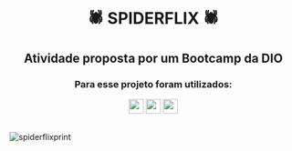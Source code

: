 <h1 align="center">🕷️ SPIDERFLIX 🕷</h1>

<h2 align="center">Atividade proposta por um Bootcamp da DIO</h2>

<h3 align="center">Para esse projeto foram utilizados: </h3>
<div align="center">
  <img height="26em" src="https://img.shields.io/badge/JavaScript-F7DF1E?style=for-the-badge&logo=javascript&logoColor=black" >
  <img height="26em" src="https://img.shields.io/badge/HTML5-E34F26?style=for-the-badge&logo=html5&logoColor=white" >
  <img height="26em" src="https://img.shields.io/badge/CSS3-1572B6?style=for-the-badge&logo=css3&logoColor=white" >
</div>

##

![spiderflixprint](https://user-images.githubusercontent.com/72527935/142485148-fae97827-b538-4eb8-ae46-2dea6b4c42d5.PNG)
